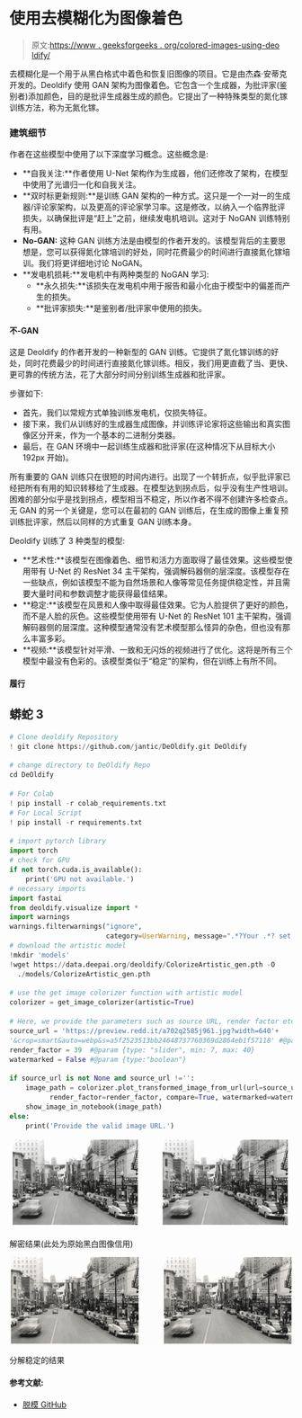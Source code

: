 # 使用去模糊化为图像着色

> 原文:[https://www . geeksforgeeks . org/colored-images-using-deo ldify/](https://www.geeksforgeeks.org/colorize-images-using-deoldify/)

去模糊化是一个用于从黑白格式中着色和恢复旧图像的项目。它是由杰森·安蒂克开发的。Deoldify 使用 GAN 架构为图像着色。它包含一个生成器，为批评家(鉴别者)添加颜色，目的是批评生成器生成的颜色。它提出了一种特殊类型的氮化镓训练方法，称为无氮化镓。

### 建筑细节

作者在这些模型中使用了以下深度学习概念。这些概念是:

*   **自我关注:**作者使用 U-Net 架构作为生成器，他们还修改了架构，在模型中使用了光谱归一化和自我关注。
*   **双时标更新规则:**是训练 GAN 架构的一种方式。这只是一个一对一的生成器/评论家架构，以及更高的评论家学习率。这是修改，以纳入一个临界批评损失，以确保批评是“赶上”之前，继续发电机培训。这对于 NoGAN 训练特别有用。
*   **No-GAN:** 这种 GAN 训练方法是由模型的作者开发的。该模型背后的主要思想是，您可以获得氮化镓培训的好处，同时花费最少的时间进行直接氮化镓培训。我们将更详细地讨论 NoGAN。
*   **发电机损耗:**发电机中有两种类型的 NoGAN 学习:
    *   **永久损失:**该损失在发电机中用于报告和最小化由于模型中的偏差而产生的损失。
    *   **批评家损失:**是鉴别者/批评家中使用的损失。

#### 不-GAN

这是 Deoldify 的作者开发的一种新型的 GAN 训练。它提供了氮化镓训练的好处，同时花费最少的时间进行直接氮化镓训练。相反，我们用更直截了当、更快、更可靠的传统方法，花了大部分时间分别训练生成器和批评家。

步骤如下:

*   首先，我们以常规方式单独训练发电机，仅损失特征。
*   接下来，我们从训练好的生成器生成图像，并训练评论家将这些输出和真实图像区分开来，作为一个基本的二进制分类器。
*   最后，在 GAN 环境中一起训练生成器和批评家(在这种情况下从目标大小 192px 开始)。

所有重要的 GAN 训练只在很短的时间内进行。出现了一个转折点，似乎批评家已经把所有有用的知识转移给了生成器。在模型达到拐点后，似乎没有生产性培训。困难的部分似乎是找到拐点，模型相当不稳定，所以作者不得不创建许多检查点。无 GAN 的另一个关键是，您可以在最初的 GAN 训练后，在生成的图像上重复预训练批评家，然后以同样的方式重复 GAN 训练本身。

Deoldify 训练了 3 种类型的模型:

*   **艺术性:**该模型在图像着色、细节和活力方面取得了最佳效果。这些模型使用带有 U-Net 的 ResNet 34 主干架构，强调解码器侧的层深度。该模型存在一些缺点，例如该模型不能为自然场景和人像等常见任务提供稳定性，并且需要大量时间和参数调整才能获得最佳结果。
*   **稳定:**该模型在风景和人像中取得最佳效果。它为人脸提供了更好的颜色，而不是人脸的灰色。这些模型使用带有 U-Net 的 ResNet 101 主干架构，强调解码器侧的层深度。这种模型通常没有艺术模型那么怪异的杂色，但也没有那么丰富多彩。
*   **视频:**该模型针对平滑、一致和无闪烁的视频进行了优化。这将是所有三个模型中最没有色彩的。该模型类似于“稳定”的架构，但在训练上有所不同。

#### 履行

## 蟒蛇 3

```py
# Clone deoldify Repository
! git clone https://github.com/jantic/DeOldify.git DeOldify

# change directory to DeOldify Repo
cd DeOldify

# For Colab
! pip install -r colab_requirements.txt
# For Local Script
! pip install -r requirements.txt

# import pytorch library
import torch
# check for GPU
if not torch.cuda.is_available():
    print('GPU not available.')
# necessary imports
import fastai
from deoldify.visualize import *
import warnings
warnings.filterwarnings("ignore",
                        category=UserWarning, message=".*?Your .*? set is empty.*?")
# download the artistic model
!mkdir 'models'
!wget https://data.deepai.org/deoldify/ColorizeArtistic_gen.pth -O
  ./models/ColorizeArtistic_gen.pth

# use the get image colorizer function with artistic model
colorizer = get_image_colorizer(artistic=True)

# Here, we provide the parameters such as source URL, render factor etc.
source_url = 'https://preview.redd.it/a702q2585j961.jpg?width=640'+
'&crop=smart&auto=webp&s=a5f2523513bb24648737760369d2864eb1f57118' #@param {type:"string"}
render_factor = 39  #@param {type: "slider", min: 7, max: 40}
watermarked = False #@param {type:"boolean"}

if source_url is not None and source_url !='':
    image_path = colorizer.plot_transformed_image_from_url(url=source_url,
          render_factor=render_factor, compare=True, watermarked=watermarked)
    show_image_in_notebook(image_path)
else:
    print('Provide the valid image URL.')
```

![](img/e9ec55e840ff704871736e8bdae627bc.png)

解密结果(此处为原始黑白图像信用)

![](img/74fcc4c19769884eb0802b4afbace08d.png)

分解稳定的结果

#### **参考文献:**

*   [脱模 GitHub](https://github.com/jantic/DeOldify)